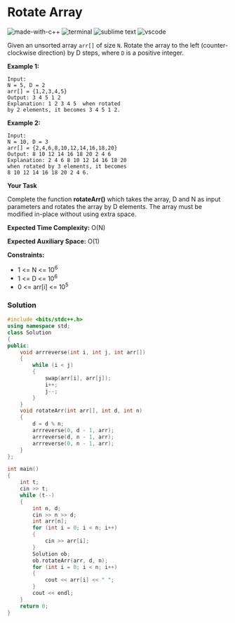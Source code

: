# Rotate Array
![made-with-c++](https://img.shields.io/badge/Made%20with-C++-007396.svg)
![terminal](https://img.shields.io/badge/Windows%20Terminal-4D4D4D?logo=windows%20terminal&logoColor=white)
![sublime text](https://img.shields.io/badge/sublime_text-%23575757.svg?logo=sublime-text&logoColor=important)
![vscode](https://img.shields.io/badge/Visual_Studio_Code-0078D4?logo=visual%20studio%20code&logoColor=white)

Given an unsorted array `arr[]` of size `N`. Rotate the array to the left (counter-clockwise direction) by D steps, where `D` is a positive integer.

__Example 1:__
```
Input:
N = 5, D = 2
arr[] = {1,2,3,4,5}
Output: 3 4 5 1 2
Explanation: 1 2 3 4 5  when rotated
by 2 elements, it becomes 3 4 5 1 2.
```
__Example 2:__
```
Input:
N = 10, D = 3
arr[] = {2,4,6,8,10,12,14,16,18,20}
Output: 8 10 12 14 16 18 20 2 4 6
Explanation: 2 4 6 8 10 12 14 16 18 20
when rotated by 3 elements, it becomes
8 10 12 14 16 18 20 2 4 6.
```
__Your Task__

Complete the function **rotateArr()** which takes the array, D and N as input parameters and rotates the array by D elements. The array must be modified in-place without using extra space.

__Expected Time Complexity:__ O(N)

__Expected Auxiliary Space:__ O(1)

__Constraints:__
- 1 <= N <= 10<sup>6</sup>
- 1 <= D <= 10<sup>6</sup>
- 0 <= arr[i] <= 10<sup>5</sup>

### Solution
```cpp
#include <bits/stdc++.h>
using namespace std;
class Solution
{
public:
	void arrreverse(int i, int j, int arr[])
	{
		while (i < j)
		{
			swap(arr[i], arr[j]);
			i++;
			j--;
		}
	}
	void rotateArr(int arr[], int d, int n)
	{
		d = d % n;
		arrreverse(0, d - 1, arr);
		arrreverse(d, n - 1, arr);
		arrreverse(0, n - 1, arr);
	}
};

int main()
{
	int t;
	cin >> t;
	while (t--)
	{
		int n, d;
		cin >> n >> d;
		int arr[n];
		for (int i = 0; i < n; i++)
		{
			cin >> arr[i];
		}
		Solution ob;
		ob.rotateArr(arr, d, n);
		for (int i = 0; i < n; i++)
		{
			cout << arr[i] << " ";
		}
		cout << endl;
	}
	return 0;
}
```